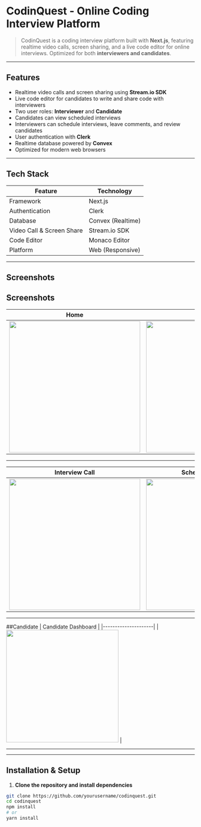 # CodinQuest - Online Coding Interview Platform

> CodinQuest is a coding interview platform built with **Next.js**, featuring realtime video calls, screen sharing, and a live code editor for online interviews. Optimized for both **interviewers and candidates**.

---

## Features

- Realtime video calls and screen sharing using **Stream.io SDK**
- Live code editor for candidates to write and share code with interviewers
- Two user roles: **Interviewer** and **Candidate**
- Candidates can view scheduled interviews
- Interviewers can schedule interviews, leave comments, and review candidates
- User authentication with **Clerk**
- Realtime database powered by **Convex**
- Optimized for modern web browsers

---

## Tech Stack

| Feature | Technology |
|---------|------------|
| Framework | Next.js |
| Authentication | Clerk |
| Database | Convex (Realtime) |
| Video Call & Screen Share | Stream.io SDK |
| Code Editor | Monaco Editor |
| Platform | Web (Responsive) |

---

## Screenshots

## Screenshots

| Home | Dashboard | New Call Screen | Join Meeting Tab |
|------|-----------|-----------------|-----------------|
| <img width="350" src="https://github.com/user-attachments/assets/b6320650-a48b-4a16-b6c8-034c5d1909d6" /> | <img width="350" src="https://github.com/user-attachments/assets/0bfd2b5d-13bc-4542-b637-099f174d2ce5" /> | <img width="350" src="https://github.com/user-attachments/assets/5d358fb4-3d54-40fb-a045-2a970167cc7b" /> | <img width="350" src="https://github.com/user-attachments/assets/c74bc58d-5c49-41d8-9d7c-a554870fd679" /> |

---

| Interview Call | Scheduled Interview | Schedule New Interview | Recordings |
|----------------|----------------------|------------------------|------------|
| <img width="350" src="https://github.com/user-attachments/assets/709a18a2-0652-4e6e-a57c-405eab52563f" /> | <img width="350" src="https://github.com/user-attachments/assets/89ee72c6-e254-47f7-b1e5-66f515f52ace" /> | <img width="350" src="https://github.com/user-attachments/assets/5b4cdd66-8b94-4a60-bf50-627651be2d8b" /> | <img width="350" src="https://github.com/user-attachments/assets/51e35db2-4f4f-4702-841f-57db7c31586a" /> |


---
##Candidate
| Candidate Dashboard |
|---------------------|
| <img width="300" src="https://github.com/user-attachments/assets/4574570a-5f4a-43a7-8691-a57c959bbdca" /> |

---


---

## Installation & Setup

1. **Clone the repository and install dependencies**

```bash
git clone https://github.com/yourusername/codinquest.git
cd codinquest
npm install
# or
yarn install
